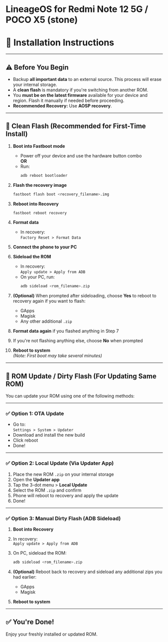 # LineageOS for Redmi Note 12 5G / POCO X5 (stone)

# 📲 Installation Instructions

---

## ⚠️ Before You Begin

- Backup **all important data** to an external source. This process will erase your internal storage.
- A **clean flash** is mandatory if you're switching from another ROM.
- You **must be on the latest firmware** available for your device and region. Flash it manually if needed before proceeding.
- **Recommended Recovery:** Use **AOSP recovery**.

---

## 🧹 Clean Flash (Recommended for First-Time Install)

1. **Boot into Fastboot mode**
   - Power off your device and use the hardware button combo  
   **OR**  
   - Run:
     ```bash
     adb reboot bootloader
     ```

2. **Flash the recovery image**
   ```bash
   fastboot flash boot <recovery_filename>.img
   ```

3. **Reboot into Recovery**
   ```bash
   fastboot reboot recovery
   ```

4. **Format data**
   - In recovery:  
     `Factory Reset > Format Data`

5. **Connect the phone to your PC**

6. **Sideload the ROM**
   - In recovery:  
     `Apply update > Apply from ADB`  
   - On your PC, run:
     ```bash
     adb sideload <rom_filename>.zip
     ```

7. **(Optional)** When prompted after sideloading, choose **Yes** to reboot to recovery again if you want to flash:
   - GApps  
   - Magisk  
   - Any other additional `.zip`

8. **Format data again** if you flashed anything in Step 7

9. If you're not flashing anything else, choose **No** when prompted

10. **Reboot to system**  
    *(Note: First boot may take several minutes)*

---

## 🔄 ROM Update / Dirty Flash (For Updating Same ROM)

You can update your ROM using one of the following methods:

---

### ✅ Option 1: OTA Update
- Go to:  
  `Settings > System > Updater`  
- Download and install the new build  
- Click reboot  
- Done!

---

### ✅ Option 2: Local Update (Via Updater App)
1. Place the new ROM `.zip` on your internal storage  
2. Open the **Updater app**  
3. Tap the 3-dot menu > **Local Update**  
4. Select the ROM `.zip` and confirm  
5. Phone will reboot to recovery and apply the update  
6. Done!

---

### ✅ Option 3: Manual Dirty Flash (ADB Sideload)

1. **Boot into Recovery**

2. In recovery:  
   `Apply update > Apply from ADB`

3. On PC, sideload the ROM:
   ```bash
   adb sideload <rom_filename>.zip
   ```

4. **(Optional)** Reboot back to recovery and sideload any additional zips you had earlier:
   - GApps  
   - Magisk

5. **Reboot to system**

---

## ✅ You're Done!
Enjoy your freshly installed or updated ROM.  
